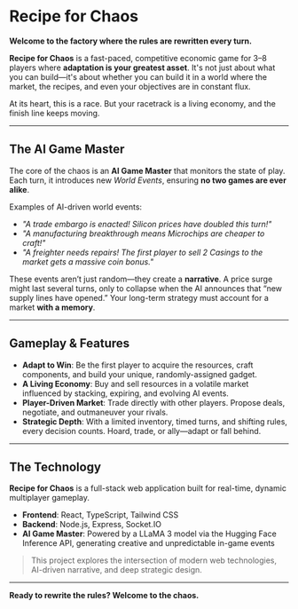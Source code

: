 # Recipe for Chaos

**Welcome to the factory where the rules are rewritten every turn.**

**Recipe for Chaos** is a fast-paced, competitive economic game for 3–8 players where **adaptation is your greatest asset**. It's not just about what you can build—it's about whether you can build it in a world where the market, the recipes, and even your objectives are in constant flux.

At its heart, this is a race. But your racetrack is a living economy, and the finish line keeps moving.

---

## The AI Game Master

The core of the chaos is an **AI Game Master** that monitors the state of play. Each turn, it introduces new _World Events_, ensuring **no two games are ever alike**.

Examples of AI-driven world events:
- _"A trade embargo is enacted! Silicon prices have doubled this turn!"_
- _"A manufacturing breakthrough means Microchips are cheaper to craft!"_
- _"A freighter needs repairs! The first player to sell 2 Casings to the market gets a massive coin bonus."_

These events aren’t just random—they create a **narrative**. A price surge might last several turns, only to collapse when the AI announces that “new supply lines have opened.” Your long-term strategy must account for a market **with a memory**.

---

## Gameplay & Features

- **Adapt to Win**: Be the first player to acquire the resources, craft components, and build your unique, randomly-assigned gadget.
- **A Living Economy**: Buy and sell resources in a volatile market influenced by stacking, expiring, and evolving AI events.
- **Player-Driven Market**: Trade directly with other players. Propose deals, negotiate, and outmaneuver your rivals.
- **Strategic Depth**: With a limited inventory, timed turns, and shifting rules, every decision counts. Hoard, trade, or ally—adapt or fall behind.

---

## The Technology

**Recipe for Chaos** is a full-stack web application built for real-time, dynamic multiplayer gameplay.

- **Frontend**: React, TypeScript, Tailwind CSS
- **Backend**: Node.js, Express, Socket.IO
- **AI Game Master**: Powered by a LLaMA 3 model via the Hugging Face Inference API, generating creative and unpredictable in-game events

> This project explores the intersection of modern web technologies, AI-driven narrative, and deep strategic design.

---

**Ready to rewrite the rules? Welcome to the chaos.**
